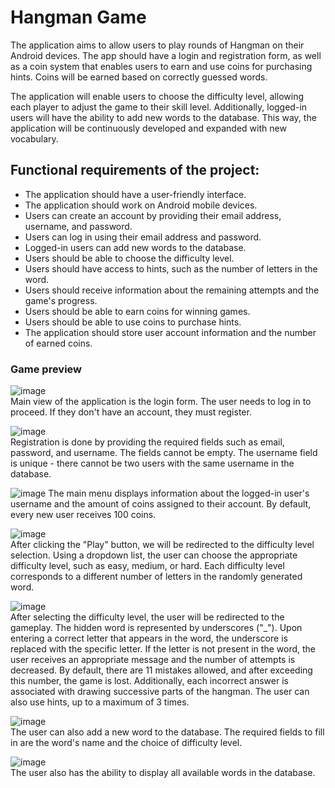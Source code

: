 # Hangman Game

The application aims to allow users to play rounds of Hangman on their Android devices. The app should have a login and registration form, as well as a coin system that enables users to earn and use coins for purchasing hints. Coins will be earned based on correctly guessed words.

The application will enable users to choose the difficulty level, allowing each player to adjust the game to their skill level. Additionally, logged-in users will have the ability to add new words to the database. This way, the application will be continuously developed and expanded with new vocabulary.


## Functional requirements of the project:
* The application should have a user-friendly interface.
* The application should work on Android mobile devices.
* Users can create an account by providing their email address, username, and password.
* Users can log in using their email address and password.
* Logged-in users can add new words to the database.
* Users should be able to choose the difficulty level.
* Users should have access to hints, such as the number of letters in the word.
* Users should receive information about the remaining attempts and the game's progress.
* Users should be able to earn coins for winning games.
* Users should be able to use coins to purchase hints.
* The application should store user account information and the number of earned coins.

### Game preview
![image](https://github.com/Michal0002/hangmanGame-kotlin/assets/44274110/f30f5423-48ab-41f5-b238-44118bbb462b)
    <br/>
  Main view of the application is the login form. The user needs to log in to proceed. If they don't have an account, they must register.

![image](https://github.com/Michal0002/hangmanGame-kotlin/assets/44274110/cb907226-2b17-4e54-ab0c-33c4a6fb5b1f)
    <br/>
  Registration is done by providing the required fields such as email, password, and username. The fields cannot be empty. The username field is unique - there cannot be two users with the same username in the database.

  ![image](https://github.com/Michal0002/hangmanGame-kotlin/assets/44274110/ba176274-19b3-4e0c-9ba7-ba2a9d8f9fdc)
  The main menu displays information about the logged-in user's username and the amount of coins assigned to their account. By default, every new user receives 100 coins.

![image](https://github.com/Michal0002/hangmanGame-kotlin/assets/44274110/075536ec-23e6-4072-bd5c-2d814a72dbfa)
  <br/>
  After clicking the "Play" button, we will be redirected to the difficulty level selection. Using a dropdown list, the user can choose the appropriate difficulty level, such as easy, medium, or hard. Each difficulty level corresponds to a different number of letters in the randomly generated word.

![image](https://github.com/Michal0002/hangmanGame-kotlin/assets/44274110/1eb8a637-33c1-47ea-bc21-4f926cff2e26)
      <br/>
  After selecting the difficulty level, the user will be redirected to the gameplay. The hidden word is represented by underscores ("_"). Upon entering a correct letter that appears in the word, the underscore is replaced with the specific letter. If the letter is not present in the word, the user receives an appropriate message and the number of attempts is decreased. By default, there are 11 mistakes allowed, and after exceeding this number, the game is lost. Additionally, each incorrect answer is associated with drawing successive parts of the hangman. The user can also use hints, up to a maximum of 3 times.

![image](https://github.com/Michal0002/hangmanGame-kotlin/assets/44274110/14a5a6f9-a9b3-424e-adbf-667364cdab26)
      <br/>
  The user can also add a new word to the database. The required fields to fill in are the word's name and the choice of difficulty level.

![image](https://github.com/Michal0002/hangmanGame-kotlin/assets/44274110/4d917220-d3be-46e6-adb8-2c45f8244770)
     <br/>
  The user also has the ability to display all available words in the database.











